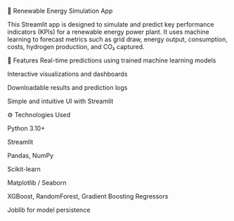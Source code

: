 🌱 Renewable Energy Simulation App

This Streamlit app is designed to simulate and predict key performance indicators (KPIs) for a renewable energy power plant. It uses machine learning to forecast metrics such as grid draw, energy output, consumption, costs, hydrogen production, and CO₂ captured.

🚀 Features
Real-time predictions using trained machine learning models

Interactive visualizations and dashboards

Downloadable results and prediction logs

Simple and intuitive UI with Streamlit

⚙️ Technologies Used

Python 3.10+

Streamlit

Pandas, NumPy

Scikit-learn

Matplotlib / Seaborn

XGBoost, RandomForest, Gradient Boosting Regressors

Joblib for model persistence
